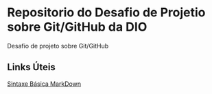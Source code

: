 # Repositorio do Desafio de Projetio sobre Git/GitHub da DIO 
Desafio de projeto sobre Git/GitHub
## Links Úteis
[Sintaxe Básica MarkDown](https://www.markdownguide.org/basic-syntax/)

